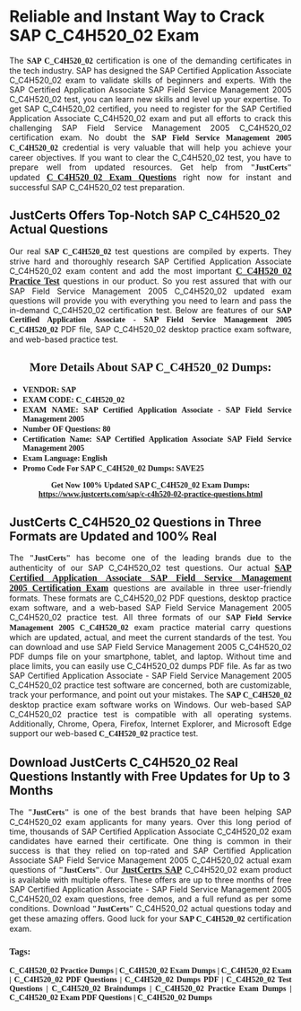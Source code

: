 <h1><strong>Reliable and Instant Way to Crack SAP C_C4H520_02 Exam</strong></h1>

<p style="text-align: justify;">The <span style="font-family:Georgia,serif;"><strong>SAP C_C4H520_02</strong></span> certification is one of the demanding certificates in the tech industry. SAP has designed the SAP Certified Application Associate C_C4H520_02 exam to validate skills of beginners and experts. With the SAP Certified Application Associate SAP Field Service Management 2005 C_C4H520_02 test, you can learn new skills and level up your expertise. To get SAP C_C4H520_02 certified, you need to register for the SAP Certified Application Associate C_C4H520_02 exam and put all efforts to crack this challenging SAP Field Service Management 2005 C_C4H520_02 certification exam. No doubt the <span style="font-family:Georgia,serif;"><strong>SAP Field Service Management 2005 C_C4H520_02</strong></span> credential is very valuable that will help you achieve your career objectives. If you want to clear the C_C4H520_02 test, you have to prepare well from updated resources. Get help from <span style="font-size:14px;"><span style="font-family:Georgia,serif;"><strong>"JustCerts"</strong></span></span> updated <a href="https://www.justcerts.com/sap/c-c4h520-02-practice-questions.html"><span style="font-size:16px;"><span style="font-family:Georgia,serif;"><strong>C_C4H520_02 Exam Questions</strong></span></span></a> right now for instant and successful SAP C_C4H520_02 test preparation.</p>

<h2><strong>JustCerts Offers Top-Notch SAP C_C4H520_02 Actual Questions </strong></h2>

<p style="text-align: justify;">Our real <span style="font-family:Georgia,serif;"><strong>SAP C_C4H520_02</strong></span> test questions are compiled by experts. They strive hard and thoroughly research SAP Certified Application Associate C_C4H520_02 exam content and add the most important <a href="https://www.justcerts.com/sap/c-c4h520-02-practice-questions.html"><span style="font-size:16px;"><span style="font-family:Georgia,serif;"><strong>C_C4H520_02 Practice Test</strong></span></span></a> questions in our product. So you rest assured that with our SAP Field Service Management 2005 C_C4H520_02 updated exam questions will provide you with everything you need to learn and pass the in-demand C_C4H520_02 certification test. Below are features of our <span style="font-family:Georgia,serif;"><strong>SAP Certified Application Associate - SAP Field Service Management 2005 C_C4H520_02</strong></span> PDF file, SAP C_C4H520_02 desktop practice exam software, and web-based practice test.</p>

<h2 style="text-align: center;"><strong><span style="font-family:Georgia,serif;">More Details About SAP C_C4H520_02 Dumps:</span></strong></h2>

<ul>
	<li style="text-align: justify;"><span style="font-size:14px;"><span style="font-family:Georgia,serif;"><strong>VENDOR: SAP</strong></span></span></li>
	<li style="text-align: justify;"><span style="font-size:14px;"><span style="font-family:Georgia,serif;"><strong>EXAM CODE: C_C4H520_02</strong></span></span></li>
	<li style="text-align: justify;"><span style="font-size:14px;"><span style="font-family:Georgia,serif;"><strong>EXAM NAME: SAP Certified Application Associate - SAP Field Service Management 2005</strong></span></span></li>
	<li style="text-align: justify;"><span style="font-size:14px;"><span style="font-family:Georgia,serif;"><strong>Number OF Questions: 80</strong></span></span></li>
	<li style="text-align: justify;"><span style="font-size:14px;"><span style="font-family:Georgia,serif;"><strong>Certification Name: SAP Certified Application Associate SAP Field Service Management 2005</strong></span></span></li>
	<li style="text-align: justify;"><span style="font-size:14px;"><span style="font-family:Georgia,serif;"><strong>Exam Language: English</strong></span></span></li>
	<li style="text-align: justify;"><span style="font-size:14px;"><span style="font-family:Georgia,serif;"><strong>Promo Code For SAP C_C4H520_02 Dumps: SAVE25</strong></span></span></li>
</ul>

<p style="text-align: center;"><strong><span style="font-family:Georgia,serif;"><span style="font-size:14px;">Get Now 100% Updated SAP C_C4H520_02 Exam Dumps:</span> <a href="https://www.justcerts.com/sap/c-c4h520-02-practice-questions.html">https://www.justcerts.com/sap/c-c4h520-02-practice-questions.html</a></span></strong></p>

<h2><strong>JustCerts C_C4H520_02 Questions in Three Formats are Updated and 100% Real</strong></h2>

<p style="text-align: justify;">The <span style="font-size:14px;"><span style="font-family:Georgia,serif;"><strong>"JustCerts"</strong></span></span> has become one of the leading brands due to the authenticity of our SAP C_C4H520_02 test questions. Our actual <a href="https://www.justcerts.com/sap/sap-certified-application-associate-certification-exams.html"><span style="font-size:16px;"><span style="font-family:Georgia,serif;"><strong>SAP Certified Application Associate SAP Field Service Management 2005 Certification Exam</strong></span></span></a> questions are available in three user-friendly formats. These formats are C_C4H520_02 PDF questions, desktop practice exam software, and a web-based SAP Field Service Management 2005 C_C4H520_02 practice test. All three formats of our <strong><span style="font-family:Georgia,serif;">SAP Field Service Management 2005 C_C4H520_02</span></strong> exam practice material carry questions which are updated, actual, and meet the current standards of the test. You can download and use SAP Field Service Management 2005 C_C4H520_02 PDF dumps file on your smartphone, tablet, and laptop. Without time and place limits, you can easily use C_C4H520_02 dumps PDF file. As far as two SAP Certified Application Associate - SAP Field Service Management 2005 C_C4H520_02 practice test software are concerned, both are customizable, track your performance, and point out your mistakes. The <span style="font-family:Georgia,serif;"><strong>SAP C_C4H520_02</strong></span> desktop practice exam software works on Windows. Our web-based SAP C_C4H520_02 practice test is compatible with all operating systems. Additionally, Chrome, Opera, Firefox, Internet Explorer, and Microsoft Edge support our web-based <span style="font-family:Georgia,serif;"><strong>C_C4H520_02 </strong></span> practice test.</p>

<h2><strong>Download JustCerts C_C4H520_02 Real Questions Instantly with Free Updates for Up to 3 Months</strong></h2>

<p style="text-align: justify;">The <span style="font-family:Georgia,serif;"><span style="font-size:14px;"><strong>"JustCerts"</strong></span></span> is one of the best brands that have been helping SAP C_C4H520_02 exam applicants for many years. Over this long period of time, thousands of SAP Certified Application Associate C_C4H520_02 exam candidates have earned their certificate. One thing is common in their success is that they relied on top-rated and SAP Certified Application Associate SAP Field Service Management 2005 C_C4H520_02 actual exam questions of <span style="font-family:Georgia,serif;"><span style="font-size:14px;"><strong>"JustCerts"</strong></span></span>. Our <a href="https://www.justcerts.com/sap-certification-exams.html"><span style="font-size:16px;"><span style="font-family:Georgia,serif;"><strong>JustCertrs SAP</strong></span></span></a> C_C4H520_02 exam product is available with multiple offers. These offers are up to three months of free SAP Certified Application Associate - SAP Field Service Management 2005 C_C4H520_02 exam questions, free demos, and a full refund as per some conditions. Download <span style="font-family:Georgia,serif;"><span style="font-size:14px;"><strong>"JustCerts"</strong></span></span> C_C4H520_02 actual questions today and get these amazing offers. Good luck for your <span style="font-family:Georgia,serif;"><strong>SAP C_C4H520_02</strong></span> certification exam.</p>

<h3 style="text-align: justify;"><span style="font-family:Georgia,serif;"><strong>Tags:</strong></span></h3>

<p style="text-align: justify;"><span style="font-family:Georgia,serif;"><strong>C_C4H520_02 Practice Dumps | C_C4H520_02 Exam Dumps | C_C4H520_02 Exam | C_C4H520_02 PDF Questions | C_C4H520_02 Dumps PDF | C_C4H520_02 Test Questions | C_C4H520_02 Braindumps | C_C4H520_02 Practice Exam Dumps | C_C4H520_02 Exam PDF Questions | C_C4H520_02 Dumps</strong></span></p>
